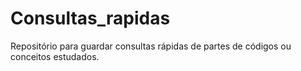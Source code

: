 # Consultas_rapidas
Repositório para guardar consultas rápidas de partes de códigos ou conceitos estudados. 
